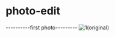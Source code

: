 # photo-edit
----------first photo---------
![1(original)](https://user-images.githubusercontent.com/121779329/212094680-2f8dfb4b-139b-4d0c-8902-c19186ba67be.jpg)


